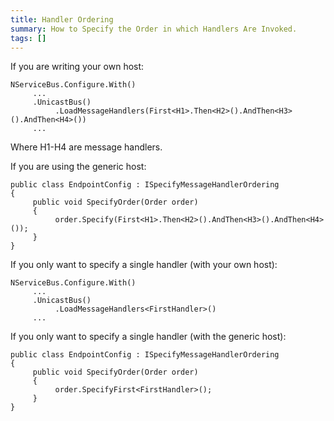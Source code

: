 ```yaml
---
title: Handler Ordering
summary: How to Specify the Order in which Handlers Are Invoked.
tags: []
---
```


If you are writing your own host:

    NServiceBus.Configure.With()
         ...
         .UnicastBus()
              .LoadMessageHandlers(First<H1>.Then<H2>().AndThen<H3>().AndThen<H4>())
         ...
Where H1-H4 are message handlers.

If you are using the generic host:

    public class EndpointConfig : ISpecifyMessageHandlerOrdering
    {
         public void SpecifyOrder(Order order)
         {
              order.Specify(First<H1>.Then<H2>().AndThen<H3>().AndThen<H4>());
         }
    }

If you only want to specify a single handler (with your own host):

    NServiceBus.Configure.With()
         ...
         .UnicastBus()
              .LoadMessageHandlers<FirstHandler>()
         ...

If you only want to specify a single handler (with the generic host):

    public class EndpointConfig : ISpecifyMessageHandlerOrdering
    {
         public void SpecifyOrder(Order order)
         {
              order.SpecifyFirst<FirstHandler>();
         }
    }


